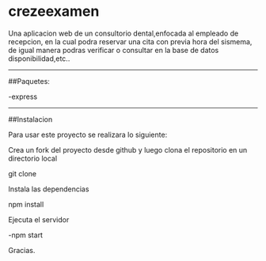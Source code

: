 # crezeexamen

Una aplicacion web de un consultorio dental,enfocada al empleado de recepcion, en la cual podra reservar una cita con previa hora del sismema, de igual manera podras verificar o consultar en la base de datos disponibilidad,etc..

***

##Paquetes:

-express


***

##Instalacion

Para usar este proyecto se realizara lo siguiente:

Crea un fork del proyecto desde github y luego clona el repositorio en un directorio local

git clone <url-del-clone>

Instala las dependencias

npm install

Ejecuta el servidor

-npm start

Gracias.
